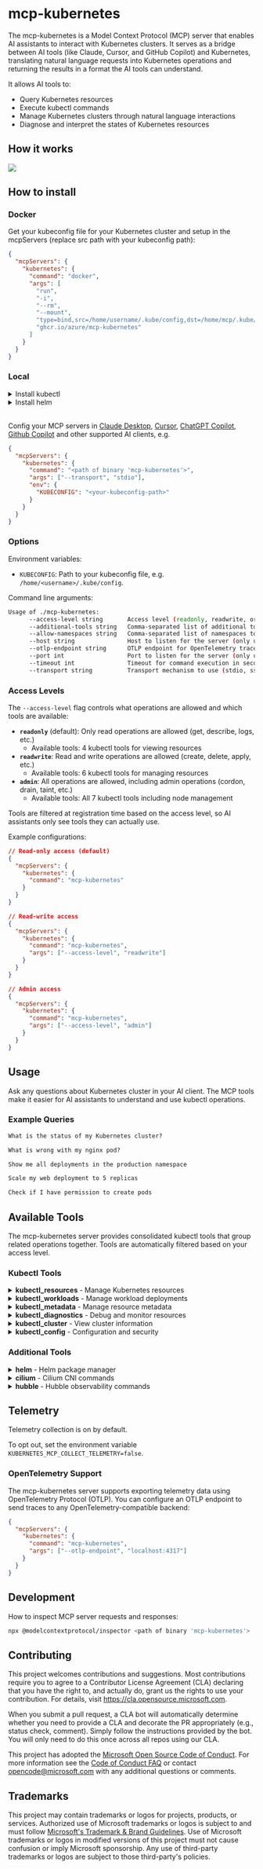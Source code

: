 # mcp-kubernetes

The mcp-kubernetes is a Model Context Protocol (MCP) server that enables AI assistants to interact with Kubernetes clusters. It serves as a bridge between AI tools (like Claude, Cursor, and GitHub Copilot) and Kubernetes, translating natural language requests into Kubernetes operations and returning the results in a format the AI tools can understand.

It allows AI tools to:

- Query Kubernetes resources
- Execute kubectl commands
- Manage Kubernetes clusters through natural language interactions
- Diagnose and interpret the states of Kubernetes resources

## How it works

![](assets/mcp-kubernetes-server.png)

## How to install

### Docker

Get your kubeconfig file for your Kubernetes cluster and setup in the mcpServers (replace src path with your kubeconfig path):

```json
{
  "mcpServers": {
    "kubernetes": {
      "command": "docker",
      "args": [
        "run",
        "-i",
        "--rm",
        "--mount",
        "type=bind,src=/home/username/.kube/config,dst=/home/mcp/.kube/config",
        "ghcr.io/azure/mcp-kubernetes"
      ]
    }
  }
}
```

### Local

<details>

<summary>Install kubectl</summary>

Install [kubectl](https://kubernetes.io/docs/tasks/tools/) if it's not installed yet and add it to your PATH, e.g.

```bash
# For Linux
curl -LO "https://dl.k8s.io/release/$(curl -L -s https://dl.k8s.io/release/stable.txt)/bin/linux/amd64/kubectl"

# For MacOS
curl -LO "https://dl.k8s.io/release/$(curl -L -s https://dl.k8s.io/release/stable.txt)/bin/darwin/arm64/kubectl"
```

</details>

<details>
<summary>Install helm</summary>

Install [helm](https://helm.sh/docs/intro/install/) if it's not installed yet and add it to your PATH, e.g.

```bash
curl -sSL https://raw.githubusercontent.com/helm/helm/main/scripts/get-helm-3 | bash
```

</details>

<br/>

Config your MCP servers in [Claude Desktop](https://claude.ai/download), [Cursor](https://www.cursor.com/), [ChatGPT Copilot](https://marketplace.visualstudio.com/items?itemName=feiskyer.chatgpt-copilot), [Github Copilot](https://github.com/features/copilot) and other supported AI clients, e.g.

```json
{
  "mcpServers": {
    "kubernetes": {
      "command": "<path of binary 'mcp-kubernetes'>",
      "args": ["--transport", "stdio"],
      "env": {
        "KUBECONFIG": "<your-kubeconfig-path>"
      }
    }
  }
}
```

### Options

Environment variables:

- `KUBECONFIG`: Path to your kubeconfig file, e.g. `/home/<username>/.kube/config`.

Command line arguments:

```sh
Usage of ./mcp-kubernetes:
      --access-level string       Access level (readonly, readwrite, or admin) (default "readonly")
      --additional-tools string   Comma-separated list of additional tools to support (kubectl is always enabled). Available: helm,cilium,hubble
      --allow-namespaces string   Comma-separated list of namespaces to allow (empty means all allowed)
      --host string               Host to listen for the server (only used with transport sse or streamable-http) (default "127.0.0.1")
      --otlp-endpoint string      OTLP endpoint for OpenTelemetry traces (e.g. localhost:4317, default "")
      --port int                  Port to listen for the server (only used with transport sse or streamable-http) (default 8000)
      --timeout int               Timeout for command execution in seconds, default is 60s (default 60)
      --transport string          Transport mechanism to use (stdio, sse or streamable-http) (default "stdio")
```

### Access Levels

The `--access-level` flag controls what operations are allowed and which tools are available:

- **`readonly`** (default): Only read operations are allowed (get, describe, logs, etc.)
  - Available tools: 4 kubectl tools for viewing resources
- **`readwrite`**: Read and write operations are allowed (create, delete, apply, etc.)
  - Available tools: 6 kubectl tools for managing resources
- **`admin`**: All operations are allowed, including admin operations (cordon, drain, taint, etc.)
  - Available tools: All 7 kubectl tools including node management

Tools are filtered at registration time based on the access level, so AI assistants only see tools they can actually use.

Example configurations:

```json
// Read-only access (default)
{
  "mcpServers": {
    "kubernetes": {
      "command": "mcp-kubernetes"
    }
  }
}

// Read-write access
{
  "mcpServers": {
    "kubernetes": {
      "command": "mcp-kubernetes",
      "args": ["--access-level", "readwrite"]
    }
  }
}

// Admin access
{
  "mcpServers": {
    "kubernetes": {
      "command": "mcp-kubernetes",
      "args": ["--access-level", "admin"]
    }
  }
}
```

## Usage

Ask any questions about Kubernetes cluster in your AI client. The MCP tools make it easier for AI assistants to understand and use kubectl operations.

### Example Queries

```txt
What is the status of my Kubernetes cluster?

What is wrong with my nginx pod?

Show me all deployments in the production namespace

Scale my web deployment to 5 replicas

Check if I have permission to create pods
```

## Available Tools

The mcp-kubernetes server provides consolidated kubectl tools that group related operations together. Tools are automatically filtered based on your access level.

### Kubectl Tools

<details>
<summary><b>kubectl_resources</b> - Manage Kubernetes resources</summary>

**Available in**: readonly, readwrite, admin

Handles CRUD operations on Kubernetes resources and node management. In readonly mode, only supports `get` and `describe` operations. Node operations (cordon, uncordon, drain, taint) are available in admin mode only.

**Parameters:**

- `operation`: The operation to perform (get, describe, create, delete, apply, patch, replace, cordon, uncordon, drain, taint)
- `resource`: The resource type (e.g., pods, deployments, services, nodes) or empty for file-based operations
- `args`: Additional arguments like resource names, namespaces, and flags

**Examples:**

```bash
# Get all pods
operation: "get"
resource: "pods"
args: "--all-namespaces"

# Apply a configuration
operation: "apply"
resource: ""
args: "-f deployment.yaml"

# Drain a node (admin only)
operation: "drain"
resource: "node"
args: "worker-1 --ignore-daemonsets"

# Add a taint (admin only)
operation: "taint"
resource: "nodes"
args: "worker-1 key=value:NoSchedule"
```

</details>

<details>
<summary><b>kubectl_workloads</b> - Manage workload deployments</summary>

**Available in**: readwrite, admin

Manages deployment lifecycle operations including scaling and rollouts.

**Parameters:**

- `operation`: The operation to perform (run, expose, scale, autoscale, rollout)
- `resource`: For rollout operations, the subcommand (status, history, undo, restart, pause, resume)
- `args`: Additional arguments

**Examples:**

```bash
# Scale a deployment
operation: "scale"
resource: "deployment"
args: "nginx --replicas=3"

# Check rollout status
operation: "rollout"
resource: "status"
args: "deployment/nginx"
```

</details>

<details>
<summary><b>kubectl_metadata</b> - Manage resource metadata</summary>

**Available in**: readwrite, admin

Updates labels, annotations, and other metadata on resources.

**Parameters:**

- `operation`: The operation to perform (label, annotate, set)
- `resource`: The resource type
- `args`: Resource name and metadata changes

**Examples:**

```bash
# Add a label
operation: "label"
resource: "pods"
args: "nginx-pod app=web"

# Set image
operation: "set"
resource: "image"
args: "deployment/nginx nginx=nginx:latest"
```

</details>

<details>
<summary><b>kubectl_diagnostics</b> - Debug and monitor resources</summary>

**Available in**: readonly, readwrite, admin

Provides debugging and monitoring capabilities.

**Parameters:**

- `operation`: The operation to perform (logs, events, top, exec, cp)
- `resource`: The resource type or specific resource
- `args`: Additional arguments

**Examples:**

```bash
# View logs
operation: "logs"
resource: ""
args: "nginx-pod -f"

# Execute command in pod
operation: "exec"
resource: ""
args: "nginx-pod -- ls /app"
```

</details>

<details>
<summary><b>kubectl_cluster</b> - View cluster information</summary>

**Available in**: readonly, readwrite, admin

Provides cluster-level information and API discovery.

**Parameters:**

- `operation`: The operation to perform (cluster-info, api-resources, api-versions, explain)
- `resource`: For explain operation, the resource to document
- `args`: Additional flags

**Examples:**

```bash
# Get cluster info
operation: "cluster-info"
resource: ""
args: ""

# Explain pod spec
operation: "explain"
resource: "pod.spec"
args: "--recursive"
```

</details>


<details>
<summary><b>kubectl_config</b> - Configuration and security</summary>

**Available in**: readonly, readwrite, admin

Handles configuration validation and security operations. In readonly mode, only supports `diff` and `auth can-i`.

**Parameters:**

- `operation`: The operation to perform (diff, auth, certificate)
- `resource`: Subcommand for auth/certificate operations
- `args`: Operation-specific arguments

**Examples:**

```bash
# Check permissions
operation: "auth"
resource: "can-i"
args: "create pods"

# Approve certificate
operation: "certificate"
resource: "approve"
args: "csr-name"
```

</details>

### Additional Tools

<details>
<summary><b>helm</b> - Helm package manager</summary>

**Available when**: `--additional-tools=helm` is specified

Run Helm commands for managing Kubernetes applications.

**Parameters:**

- `command`: The helm command to execute

**Example:**

```bash
command: "list --all-namespaces"
```

</details>

<details>
<summary><b>cilium</b> - Cilium CNI commands</summary>

**Available when**: `--additional-tools=cilium` is specified

Run Cilium commands for network policies and observability.

**Parameters:**

- `command`: The cilium command to execute

**Example:**

```bash
command: "status"
```

</details>

<details>
<summary><b>hubble</b> - Hubble observability commands</summary>

**Available when**: `--additional-tools=hubble` is specified

Run Hubble commands for network monitoring and debugging in Cilium-enabled clusters.

**Parameters:**

- `command`: The hubble command to execute

**Example:**

```bash
command: "status"
command: "observe observe --namespace backend-jobs  --from-label 'app=web'"
command: "list nodes"
```

</details>

## Telemetry

Telemetry collection is on by default.

To opt out, set the environment variable `KUBERNETES_MCP_COLLECT_TELEMETRY=false`.

### OpenTelemetry Support

The mcp-kubernetes server supports exporting telemetry data using OpenTelemetry Protocol (OTLP). You can configure an OTLP endpoint to send traces to any OpenTelemetry-compatible backend:

```json
{
  "mcpServers": {
    "kubernetes": {
      "command": "mcp-kubernetes",
      "args": ["--otlp-endpoint", "localhost:4317"]
    }
  }
}
```

## Development

How to inspect MCP server requests and responses:

```sh
npx @modelcontextprotocol/inspector <path of binary 'mcp-kubernetes'>
```

## Contributing

This project welcomes contributions and suggestions. Most contributions require you to agree to a Contributor License Agreement (CLA) declaring that you have the right to, and actually do, grant us the rights to use your contribution. For details, visit https://cla.opensource.microsoft.com.

When you submit a pull request, a CLA bot will automatically determine whether you need to provide a CLA and decorate the PR appropriately (e.g., status check, comment). Simply follow the instructions provided by the bot. You will only need to do this once across all repos using our CLA.

This project has adopted the [Microsoft Open Source Code of Conduct](https://opensource.microsoft.com/codeofconduct/). For more information see the [Code of Conduct FAQ](https://opensource.microsoft.com/codeofconduct/faq/) or contact [opencode@microsoft.com](mailto:opencode@microsoft.com) with any additional questions or comments.

## Trademarks

This project may contain trademarks or logos for projects, products, or services. Authorized use of Microsoft trademarks or logos is subject to and must follow [Microsoft's Trademark & Brand Guidelines](https://www.microsoft.com/en-us/legal/intellectualproperty/trademarks/usage/general). Use of Microsoft trademarks or logos in modified versions of this project must not cause confusion or imply Microsoft sponsorship. Any use of third-party trademarks or logos are subject to those third-party's policies.

